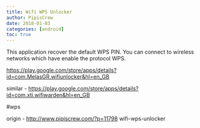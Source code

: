```yaml
---
title: Wifi WPS Unlocker
author: PipisCrew
date: 2018-01-03
categories: [android]
toc: true
---
```


This application recover the default WPS PIN. You can connect to wireless networks which have enable the protocol WPS.

https://play.google.com/store/apps/details?id=com.MelasGR.wifiunlocker&hl=en_GB

similar - https://play.google.com/store/apps/details?id=com.xti.wifiwarden&hl=en_GB

#wps

origin - http://www.pipiscrew.com/?p=11798 wifi-wps-unlocker